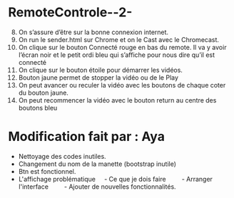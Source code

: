 ﻿
# RemoteControle--2-
8.	On s’assure d’être sur la bonne connexion internet.
9.	On run le sender.html sur Chrome et on le Cast avec le Chromecast.
10.	On clique sur le bouton Connecté rouge en bas du remote. Il va y avoir l’écran noir et le petit ordi bleu qui s’affiche pour nous dire qu’il est connecté
11.	On clique sur le bouton étoile pour démarrer les vidéos.
12.	Bouton jaune permet de stopper la vidéo ou de le Play
13.	On peut avancer ou reculer la vidéo avec les boutons de chaque coter du bouton jaune.
14.	On peut recommencer la vidéo avec le bouton return au centre des boutons bleu



# Modification fait par : Aya

- Nettoyage des codes inutiles.
- Changement du nom de la manette (bootstrap inutile)
- Btn est fonctionnel.
- L'affichage problématique
    - Ce que je dois faire
        - Arranger l'interface
        - Ajouter de nouvelles fonctionnalités.
